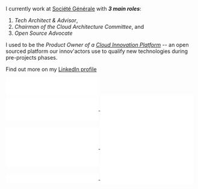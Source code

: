 I currently work at [Société Générale](https://www.societegenerale.com/en) with ***3 main roles***: 
1. *Tech Architect & Advisor*,
1. *Chairman of the Cloud Architecture Committee*, and
1. *Open Source Advocate*

I used to be the *Product Owner of a [Cloud Innovation Platform](https://github.com/societe-generale/cloud-innovation-platform)* -- an open sourced platform our innov'actors use to qualify new technologies during pre-projects phases.

Find out more on my [LinkedIn profile](https://www.linkedin.com/in/plachance/)

<a href="https://github.com/patlachance">
  <img align="center" width="49%" src="./header.svg" />
</a>
<br/>
<a href="https://github.com/patlachance">
  <img align="center" width="49%" src="./repositories.svg" />
</a>
<a href="https://github.com/patlachance">
  <img align="center" width="49%" src="./acti_comm.svg" />
</a>

<a href="https://github.com/patlachance">
  <img align="center" width="49%" src="./iso_calender.svg" />
</a>

<a href="https://github.com/patlachance">
    <img align="center" width="49%" src="./issue_pr_lang.svg" />
</a>

<a href="https://github.com/patlachance">
  <img align="center" width="49%" src="./github-habits.svg" />
</a>
<a href="https://github.com/patlachance">
    <img align="center" width="49%" src="./achievements.svg" />
</a>
